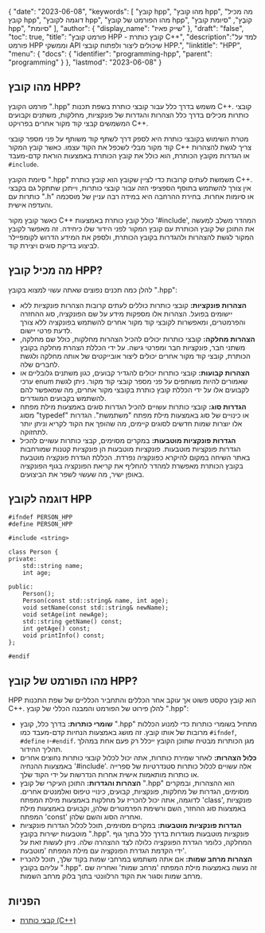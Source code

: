 {
"date": "2023-06-08",
  "keywords": [
"קובץ hpp",
"מהו קובץ hpp",
"מה מכיל קובץ hpp",
"דוגמה לקובץ hpp",
"מהו הפורמט של קובץ hpp",
"קוֹבֶץ",
"סיומת קובץ hpp",
"סיומת"
],
  "author": {
"display_name": "שייק פאיז"
},
"draft": "false",
"toc": true,
"title": "פורמט קובץ HPP - קובץ כותרת C++",
  "description":"למד על פורמט HPP וממשקי API שיכולים ליצור ולפתוח קובצי HPP.",
  "linktitle": "HPP",
  "menu": {
    "docs": {
      "identifier": "programming-hpp",
      "parent": "programming"
}
},
"lastmod": "2023-06-08"
}

## מהו קובץ HPP?

פורמט הקובץ ".hpp" משמש בדרך כלל עבור קובצי כותרת בשפת תכנות C++. קובצי כותרות מכילים בדרך כלל הצהרות והגדרות של פונקציות, מחלקות, משתנים וקבועים המשמשים קבצי קוד מקור אחרים בפרויקט C++.

מטרת השימוש בקובצי כותרת היא לספק דרך לשתף קוד משותף על פני מספר קובצי קוד מקור מבלי לשכפל את הקוד עצמו. כאשר קובץ המקור C++ צריך לגשת להצהרות או הגדרות מקובץ הכותרת, הוא כולל את קובץ הכותרת באמצעות הוראת קדם-מעבד `#include`.

סיומת הקובץ ".hpp" משמשת לעתים קרובות כדי לציין שקובץ הוא קובץ כותרת C++. אין צורך להשתמש בתוסף הספציפי הזה עבור קובצי כותרות, וייתכן שתתקל גם בקבצי כותרות עם ".h" או סיומות אחרות. בחירת ההרחבה היא במידה רבה עניין של מוסכמה והעדפה אישית.

כאשר קובץ מקור C++ כולל קובץ כותרת באמצעות '#include', המהדר משלב למעשה את התוכן של קובץ הכותרת עם קובץ המקור לפני הידור שלו כיחידה. זה מאפשר לקובץ המקור לגשת להצהרות ולהגדרות בקובץ הכותרת, ולספק את המידע הדרוש לקומפיילר לביצוע בדיקת סוגים ויצירת קוד.

## מה מכיל קובץ HPP?

להלן כמה תכנים נפוצים שאתה עשוי למצוא בקובץ ".hpp":

- **הצהרות פונקציות:** קובצי כותרות כוללים לעתים קרובות הצהרות פונקציות ללא יישומים בפועל. הצהרות אלו מספקות מידע על שם הפונקציה, סוג ההחזרה והפרמטרים, ומאפשרות לקובצי קוד מקור אחרים להשתמש בפונקציה ללא צורך לדעת פרטי יישום.
- **הצהרות מחלקה:** קובצי כותרות יכולים להכיל הצהרות מחלקות, כולל שם מחלקה, משתני חבר, פונקציות חבר ומפרטי גישה. על ידי הכללת הצהרת מחלקה בקובץ הכותרת, קובצי קוד מקור אחרים יכולים ליצור אובייקטים של אותה מחלקה ולגשת לחברים שלה.
- **הצהרות קבועות:** קובצי כותרות יכולים להגדיר קבועים, כגון משתנים גלובליים או ערכי enum שאמורים להיות משותפים על פני מספר קובצי קוד מקור. ניתן לגשת לקבועים אלו על ידי הכללת קובץ כותרת בקובצי מקור אחרים, מה שמאפשר להם להשתמש בקבועים המוגדרים.
- **הגדרות סוג:** קובצי כותרות עשויים להכיל הגדרות סוגים באמצעות מילת מפתח מסוג "typedef" או כינויים של סוג באמצעות מילת מפתח "משתמשת". הגדרות אלו יוצרות שמות חדשים לסוגים קיימים, מה שהופך את הקוד לקריא וניתן יותר לתחזוקה.
- **הגדרות פונקציות מוטבעות:** במקרים מסוימים, קבצי כותרות עשויים להכיל הגדרות פונקציות מוטבעות. פונקציות מוטבעות הן פונקציות קטנות שמורחבות באתר השיחה במקום להיקרא כפונקציה נפרדת. הכללת הגדרת פונקציה מוטבעת בקובץ הכותרת מאפשרת למהדר להחליף את קריאת הפונקציה בגוף הפונקציה באופן ישיר, מה שעשוי לשפר את הביצועים.

## דוגמה לקובץ HPP

```
#ifndef PERSON_HPP
#define PERSON_HPP

#include <string>

class Person {
private:
    std::string name;
    int age;

public:
    Person();
    Person(const std::string& name, int age);
    void setName(const std::string& newName);
    void setAge(int newAge);
    std::string getName() const;
    int getAge() const;
    void printInfo() const;
};

#endif

```

## מהו הפורמט של קובץ HPP?

HPP הוא קובץ טקסט פשוט אך עוקב אחר הכללים והתחביר הכלליים של שפת התכנות C++. להלן פירוט של הפורמט והמבנה הכללי של קובץ ".hpp":

- **שומרי כותרות:** בדרך כלל, קובץ ".hpp" מתחיל בשומרי כותרות כדי למנוע הכללות מרובות של אותו קובץ. זה מושג באמצעות הנחיות קדם-מעבד כמו `#ifndef`, `#define` ו-`#endif`. מגן הכותרות מבטיח שתוכן הקובץ ייכלל רק פעם אחת במהלך תהליך ההידור.
- **כלול הצהרות:** לאחר שמירת כותרות, אתה יכול לכלול קובצי כותרות נחוצים אחרים באמצעות ההנחיה '#include'. אלה עשויים לכלול כותרות סטנדרטיות של ספרייה או כותרות מותאמות אישית אחרות הנדרשות על ידי הקוד שלך.
- **הצהרות והגדרות:** התוכן העיקרי של קובץ ".hpp" הוא ההצהרות, ובמקרים מסוימים, הגדרות של מחלקות, פונקציות, קבועים, כינויי טיפוס ואלמנטים אחרים. לדוגמה, אתה יכול להכריז על מחלקות באמצעות מילת המפתח 'class', פונקציות באמצעות סוג ההחזר, השם ורשימת הפרמטרים שלהן, וקבועים באמצעות מילת המפתח 'const' ואחריה הסוג והשם שלהן.
- **הגדרות פונקציות מוטבעות:** במקרים מסוימים, תוכל לכלול הגדרות פונקציות מוטבעות ישירות בקובץ ".hpp". פונקציות מוטבעות מוגדרות בדרך כלל בתוך גוף המחלקה, כלומר הגדרת הפונקציה כלולה לצד ההצהרה שלה. ניתן לעשות זאת על ידי הקדמת הגדרת הפונקציה עם מילת המפתח 'מוטבעת'.
- **הצהרות מרחב שמות:** אם אתה משתמש במרחבי שמות בקוד שלך, תוכל להכריז עליהם בקובץ ".hpp". זה נעשה באמצעות מילת המפתח 'מרחב שמות' ואחריה שם מרחב שמות וסגור את הקוד הרלוונטי בתוך בלוק מרחב השמות.

## הפניות
* [קבצי כותרת (C++)](https://learn.microsoft.com/en-us/cpp/cpp/header-files-cpp?view=msvc-160)

